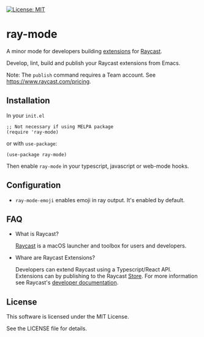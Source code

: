 [![License: MIT](https://img.shields.io/badge/License-MIT-yellow.svg)](https://opensource.org/licenses/MIT)

# ray-mode

A minor mode for developers building [extensions](https://developers.raycast.com) for [Raycast](https://www.raycast.com).

Develop, lint, build and publish your Raycast extensions from Emacs.

Note: The `publish` command requires a Team account. See https://www.raycast.com/pricing.

## Installation

In your `init.el`

```elisp
;; Not necessary if using MELPA package
(require 'ray-mode)
```

or with `use-package`:

```elisp
(use-package ray-mode)
```

Then enable `ray-mode` in your typescript, javascript or web-mode hooks.

## Configuration

- `ray-mode-emoji` enables emoji in ray output. It's enabled by default.

## FAQ

- What is Raycast?

  [Raycast](https://www.raycast.com) is a macOS launcher and toolbox for users and developers.

- Whare are Raycast Extensions?

  Developers can extend Raycast using a Typescript/React API. Extensions can by publishing to the Raycast [Store](https://www.raycast.com/store/).
  For more information see Raycast's [developer documentation](https://developers.raycast.com).

## License

This software is licensed under the MIT License.

See the LICENSE file for details.
